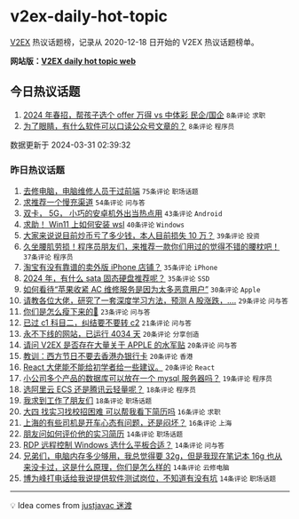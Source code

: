# v2ex-daily-hot-topic

[V2EX](https://www.v2ex.com/) 热议话题榜，记录从 2020-12-18 日开始的 V2EX 热议话题榜单。

**网站版：[V2EX daily hot topic web](https://boojack.github.io/v2ex-daily-hot-topic-web/)**

## 今日热议话题

<!-- TODAY BEGIN -->

1. [2024 年春招，帮孩子选个 offer 万得 vs 中体彩 民企/国企](https://www.v2ex.com/t/1028501) `8条评论` `求职`
1. [为了眼睛，有什么软件可以口读公众号文章的？](https://www.v2ex.com/t/1028497) `8条评论` `程序员`

数据更新于 2024-03-31 02:39:32

<!-- TODAY END -->

### 昨日热议话题

<!-- YESTERDAY BEGIN -->

1. [去修电脑，电脑维修人员干过前端](https://www.v2ex.com/t/1028319) `75条评论` `职场话题`
1. [求推荐一个慢充渠道](https://www.v2ex.com/t/1028309) `54条评论` `问与答`
1. [双卡， 5G， 小巧的安卓机外出当热点用](https://www.v2ex.com/t/1028299) `43条评论` `Android`
1. [求助！ Win11 上如何安装 wsl](https://www.v2ex.com/t/1028402) `40条评论` `Windows`
1. [大家来说说目前炒币亏了多少钱，本人目前损失 10 万？](https://www.v2ex.com/t/1028441) `39条评论` `投资`
1. [久坐腰肌劳损！程序员朋友们，来推荐一款你们用过的觉得不错的腰枕吧！](https://www.v2ex.com/t/1028354) `37条评论` `程序员`
1. [淘宝有没有靠谱的卖外版 iPhone 店铺？](https://www.v2ex.com/t/1028303) `35条评论` `iPhone`
1. [2024 年，有什么 sata 固态硬盘推荐呢？](https://www.v2ex.com/t/1028332) `35条评论` `SSD`
1. [如何看待“苹果收紧 AC 维修服务是因为太多恶意用户”](https://www.v2ex.com/t/1028314) `30条评论` `Apple`
1. [请教各位大佬，研究了一套深度学习方法，预测 A 股涨跌，....](https://www.v2ex.com/t/1028472) `29条评论` `问与答`
1. [你们是怎么瘦下来的🤗](https://www.v2ex.com/t/1028463) `23条评论` `问与答`
1. [已过 c1 科目二，纠结要不要转 c2](https://www.v2ex.com/t/1028394) `21条评论` `问与答`
1. [永不下线的网站，已运行 4034 天](https://www.v2ex.com/t/1028439) `20条评论` `分享创造`
1. [请问 V2EX 是否存在大量关于 APPLE 的水军贴](https://www.v2ex.com/t/1028433) `20条评论` `问与答`
1. [教训：西方节日不要去香港办银行卡](https://www.v2ex.com/t/1028373) `20条评论` `香港`
1. [React 大佬能不能给初学者给一些建议。](https://www.v2ex.com/t/1028324) `20条评论` `React`
1. [小公司多个产品的数据库可以放在一个 mysql 服务器吗？](https://www.v2ex.com/t/1028395) `19条评论` `程序员`
1. [选阿里云 ECS 还是腾讯云轻量呢？](https://www.v2ex.com/t/1028452) `18条评论` `程序员`
1. [我求到工作了朋友们](https://www.v2ex.com/t/1028339) `18条评论` `职场话题`
1. [大四 找实习找校招困难 可以帮我看下简历吗](https://www.v2ex.com/t/1028449) `16条评论` `求职`
1. [上海的有些司机是开车心态有问题，还是闷坏？](https://www.v2ex.com/t/1028362) `16条评论` `上海`
1. [朋友问如何评价他的实习简历](https://www.v2ex.com/t/1028420) `14条评论` `职场话题`
1. [RDP 远程控制 Windows 选什么平板合适？](https://www.v2ex.com/t/1028365) `14条评论` `问与答`
1. [兄弟们，电脑内存多少够用，我总觉得要 32g，但是我现在笔记本 16g 也从来没卡过，这是什么原理，你们是怎么样的](https://www.v2ex.com/t/1028356) `14条评论` `云修电脑`
1. [博为峰打电话给我说提供软件测试岗位，不知道有没有坑](https://www.v2ex.com/t/1028320) `14条评论` `职场话题`

<!-- YESTERDAY END -->

---

💡 Idea comes from [justjavac 迷渡](https://github.com/justjavac/)
